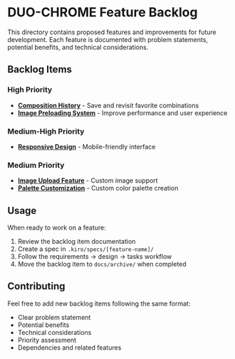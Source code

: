 # DUO-CHROME Feature Backlog

This directory contains proposed features and improvements for future development. Each feature is documented with problem statements, potential benefits, and technical considerations.

## Backlog Items

### High Priority
- **[Composition History](./composition-history.md)** - Save and revisit favorite combinations
- **[Image Preloading System](./image-preloading-system.md)** - Improve performance and user experience

### Medium-High Priority  
- **[Responsive Design](./responsive-design.md)** - Mobile-friendly interface

### Medium Priority
- **[Image Upload Feature](./image-upload-feature.md)** - Custom image support
- **[Palette Customization](./palette-customization.md)** - Custom color palette creation

## Usage

When ready to work on a feature:
1. Review the backlog item documentation
2. Create a spec in `.kiro/specs/[feature-name]/` 
3. Follow the requirements → design → tasks workflow
4. Move the backlog item to `docs/archive/` when completed

## Contributing

Feel free to add new backlog items following the same format:
- Clear problem statement
- Potential benefits
- Technical considerations
- Priority assessment
- Dependencies and related features